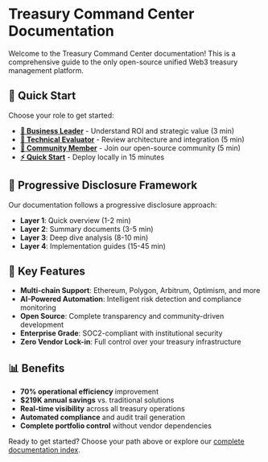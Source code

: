 # Treasury Command Center Documentation

Welcome to the Treasury Command Center documentation! This is a comprehensive guide to the only open-source unified Web3 treasury management platform.

## 🎯 Quick Start

Choose your role to get started:

- **[💼 Business Leader](business/BUSINESS_VALUE_OVERVIEW.md)** - Understand ROI and strategic value (3 min)
- **[🔧 Technical Evaluator](technical/TECHNICAL_EVALUATION.md)** - Review architecture and integration (5 min)  
- **[🤝 Community Member](community/CONTRIBUTION_OVERVIEW.md)** - Join our open-source community (5 min)
- **[⚡ Quick Start](getting-started/QUICK_START.md)** - Deploy locally in 15 minutes

## 🚀 Progressive Disclosure Framework

Our documentation follows a progressive disclosure approach:

- **Layer 1**: Quick overview (1-2 min)
- **Layer 2**: Summary documents (3-5 min)
- **Layer 3**: Deep dive analysis (8-10 min)
- **Layer 4**: Implementation guides (15-45 min)

## 🌟 Key Features

- **Multi-chain Support**: Ethereum, Polygon, Arbitrum, Optimism, and more
- **AI-Powered Automation**: Intelligent risk detection and compliance monitoring
- **Open Source**: Complete transparency and community-driven development
- **Enterprise Grade**: SOC2-compliant with institutional security
- **Zero Vendor Lock-in**: Full control over your treasury infrastructure

## 📊 Benefits

- **70% operational efficiency** improvement
- **$219K annual savings** vs. traditional solutions
- **Real-time visibility** across all treasury operations
- **Automated compliance** and audit trail generation
- **Complete portfolio control** without vendor dependencies

Ready to get started? Choose your path above or explore our [complete documentation index](COMPREHENSIVE_DOCUMENTATION_INDEX.md).